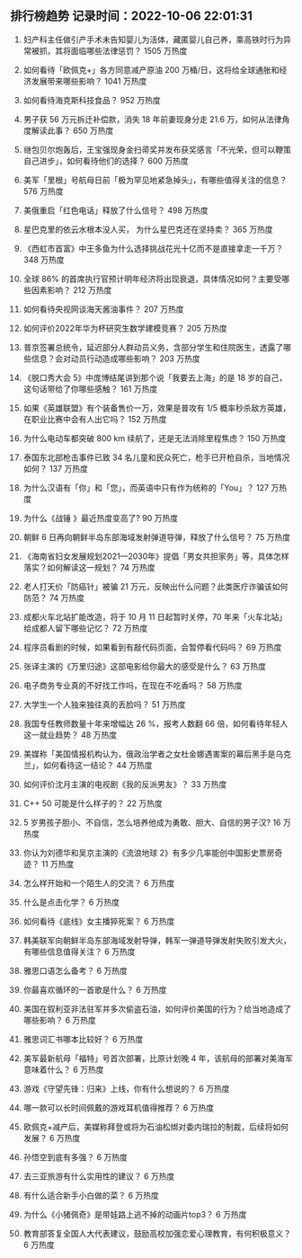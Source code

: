 
## 排行榜趋势 记录时间：2022-10-06 22:01:31
  
  1. 妇产科主任做引产手术未告知婴儿为活体，藏匿婴儿自己养，乘高铁时行为异常被抓，其将面临哪些法律惩罚？ 1505 万热度
    
  2. 如何看待「欧佩克+」各方同意减产原油 200 万桶/日，这将给全球通胀和经济发展带来哪些影响？ 1041 万热度
    
  3. 如何看待海克斯科技食品？ 952 万热度
    
  4. 男子获 56 万元拆迁补偿款，消失 18 年前妻现身分走 21.6 万，如何从法律角度解读此事？ 650 万热度
    
  5. 继包贝尔炮轰后，王宝强现身金扫帚奖并发布获奖感言「不光荣，但可以鞭策自己进步」，如何看待他们的选择？ 600 万热度
    
  6. 美军「里根」号航母日前「极为罕见地紧急掉头」，有哪些值得关注的信息？ 576 万热度
    
  7. 美俄重启「红色电话」释放了什么信号？ 498 万热度
    
  8. 星巴克里的依云水根本没人买， 为什么星巴克还在坚持卖？ 365 万热度
    
  9. 《西虹市首富》中王多鱼为什么选择挑战花光十亿而不是直接拿走一千万？ 348 万热度
    
  10. 全球 86% 的首席执行官预计明年经济将出现衰退，具体情况如何？主要受哪些因素影响？ 212 万热度
    
  11. 如何看待央视网谈海天酱油事件？ 207 万热度
    
  12. 如何评价2022年华为杯研究生数学建模竞赛？ 205 万热度
    
  13. 普京签署总统令，延迟部分人群动员义务，含部分学生和住院医生，透露了哪些信息？会对动员行动造成哪些影响？ 203 万热度
    
  14. 《脱口秀大会 5》中庞博结尾讲到那个说「我要去上海」的是 18 岁的自己，这句话带给了你哪些感触？ 161 万热度
    
  15. 如果《英雄联盟》有个装备售价一万，效果是普攻有 1/5 概率秒杀敌方英雄，在职业比赛中会有人出它吗？ 152 万热度
    
  16. 为什么电动车都突破 800 km 续航了，还是无法消除里程焦虑？ 150 万热度
    
  17. 泰国东北部枪击事件已致 34 名儿童和民众死亡，枪手已开枪自杀，当地情况如何？ 137 万热度
    
  18. 为什么汉语有「你」和「您」，而英语中只有作为统称的「You」？ 127 万热度
    
  19. 为什么《战锤 》最近热度变高了? 90 万热度
    
  20. 朝鲜 6 日再向朝鲜半岛东部海域发射弹道导弹，释放了什么信号？ 75 万热度
    
  21. 《海南省妇女发展规划2021—2030年》提倡「男女共担家务」等，具体怎样落实？如何解读这一规划？ 74 万热度
    
  22. 老人打天价「防癌针」被骗 21 万元，反映出什么问题？此类医疗诈骗该如何防范？ 74 万热度
    
  23. 成都火车北站扩能改造，将于 10 月 11 日起暂时关停，70 年来「火车北站」给成都人留下哪些记忆？ 72 万热度
    
  24. 程序员看剧的时候，如果看到有敲代码页面，会暂停看代码吗？ 69 万热度
    
  25. 张译主演的《万里归途》这部电影给你最大的感受是什么？ 63 万热度
    
  26. 电子商务专业真的不好找工作吗，在现在不吃香吗？ 58 万热度
    
  27. 大学生一个人独来独往真的丢脸吗？ 51 万热度
    
  28. 我国专任教师数量十年来增幅达 26 %，报考人数翻 66 倍，如何看待年轻人这一就业趋势？ 48 万热度
    
  29. 美媒称「美国情报机构认为，俄政治学者之女杜金娜遇害案的幕后黑手是乌克兰」，如何看待这一结论？ 44 万热度
    
  30. 如何评价沈月主演的电视剧《我的反派男友》？ 33 万热度
    
  31. C++ 50 可能是什么样子的？ 22 万热度
    
  32. 5 岁男孩子胆小、不自信，怎么培养他成为勇敢、胆大、自信的男子汉? 16 万热度
    
  33. 你认为刘德华和吴京主演的《流浪地球 2》有多少几率能创中国影史票房奇迹？ 11 万热度
    
  34. 怎么样开始和一个陌生人的交流？ 6 万热度
    
  35. 什么是点击化学？ 6 万热度
    
  36. 如何看待《底线》女主播猝死案？ 6 万热度
    
  37. 韩美联军向朝鲜半岛东部海域发射导弹，韩军一弹道导弹发射失败引发大火，有哪些信息值得关注？ 6 万热度
    
  38. 雅思口语怎么备考？ 6 万热度
    
  39. 你最喜欢循环的一首歌是什么？ 6 万热度
    
  40. 美国在叙利亚非法驻军并多次偷盗石油，如何评价美国的行为？给当地造成了哪些影响？ 6 万热度
    
  41. 雅思词汇书哪本比较好？ 6 万热度
    
  42. 美军最新航母「福特」号首次部署，比原计划晚 4 年，该航母的部署对美海军意味着什么？ 6 万热度
    
  43. 游戏《守望先锋：归来》上线，你有什么想说的？ 6 万热度
    
  44. 哪一款可以长时间佩戴的游戏耳机值得推荐？ 6 万热度
    
  45. 欧佩克+减产后，美媒称拜登或将为石油松绑对委内瑞拉的制裁，后续将如何发展？ 6 万热度
    
  46. 孙悟空到底有多强？ 6 万热度
    
  47. 去三亚旅游有什么实用性的建议？ 6 万热度
    
  48. 有什么适合新手小白做的菜？ 6 万热度
    
  49. 为什么《小猪佩奇》是带娃路上逃不掉的动画片top3？ 6 万热度
    
  50. 教育部答复全国人大代表建议，鼓励高校加强恋爱心理教育，有何积极意义？ 6 万热度
    